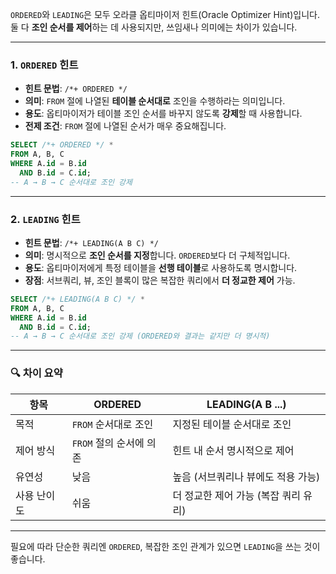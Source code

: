 `ORDERED`와 `LEADING`은 모두 오라클 옵티마이저 힌트(Oracle Optimizer Hint)입니다. 둘 다 **조인 순서를 제어**하는 데 사용되지만, 쓰임새나 의미에는 차이가 있습니다.

---

### 1. `ORDERED` 힌트

* **힌트 문법**: `/*+ ORDERED */`
* **의미**: `FROM` 절에 나열된 **테이블 순서대로** 조인을 수행하라는 의미입니다.
* **용도**: 옵티마이저가 테이블 조인 순서를 바꾸지 않도록 **강제**할 때 사용합니다.
* **전제 조건**: `FROM` 절에 나열된 순서가 매우 중요해집니다.

```sql
SELECT /*+ ORDERED */ *
FROM A, B, C
WHERE A.id = B.id
  AND B.id = C.id;
-- A → B → C 순서대로 조인 강제
```

---

### 2. `LEADING` 힌트

* **힌트 문법**: `/*+ LEADING(A B C) */`
* **의미**: 명시적으로 **조인 순서를 지정**합니다. `ORDERED`보다 더 구체적입니다.
* **용도**: 옵티마이저에게 특정 테이블을 **선행 테이블**로 사용하도록 명시합니다.
* **장점**: 서브쿼리, 뷰, 조인 블록이 많은 복잡한 쿼리에서 **더 정교한 제어** 가능.

```sql
SELECT /*+ LEADING(A B C) */ *
FROM A, B, C
WHERE A.id = B.id
  AND B.id = C.id;
-- A → B → C 순서대로 조인 강제 (ORDERED와 결과는 같지만 더 명시적)
```

---

### 🔍 차이 요약

| 항목     | ORDERED          | LEADING(A B ...)       |
| ------ | ---------------- | ---------------------- |
| 목적     | `FROM` 순서대로 조인   | 지정된 테이블 순서대로 조인        |
| 제어 방식  | `FROM` 절의 순서에 의존 | 힌트 내 순서 명시적으로 제어       |
| 유연성    | 낮음               | 높음 (서브쿼리나 뷰에도 적용 가능)   |
| 사용 난이도 | 쉬움               | 더 정교한 제어 가능 (복잡 쿼리 유리) |

---

필요에 따라 단순한 쿼리엔 `ORDERED`, 복잡한 조인 관계가 있으면 `LEADING`을 쓰는 것이 좋습니다.
